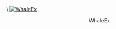 \\
[![WhaleEx](/assets/tools/whalex.png)](https://www.whaleex.com/trade/EOSDAC_EOS)
 <center>WhaleEx</center>